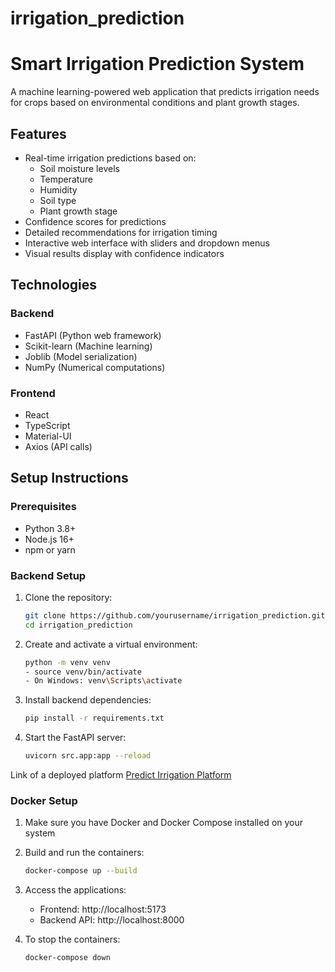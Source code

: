 # irrigation_prediction

# Smart Irrigation Prediction System

A machine learning-powered web application that predicts irrigation needs for crops based on environmental conditions and plant growth stages.

## Features

- Real-time irrigation predictions based on:
  - Soil moisture levels
  - Temperature
  - Humidity
  - Soil type
  - Plant growth stage
- Confidence scores for predictions
- Detailed recommendations for irrigation timing
- Interactive web interface with sliders and dropdown menus
- Visual results display with confidence indicators

## Technologies

### Backend

- FastAPI (Python web framework)
- Scikit-learn (Machine learning)
- Joblib (Model serialization)
- NumPy (Numerical computations)

### Frontend

- React
- TypeScript
- Material-UI
- Axios (API calls)


## Setup Instructions

### Prerequisites
- Python 3.8+
- Node.js 16+
- npm or yarn

### Backend Setup

1. Clone the repository:
   ```bash
   git clone https://github.com/yourusername/irrigation_prediction.git
   cd irrigation_prediction
   ```

2. Create and activate a virtual environment:
   ```bash
   python -m venv venv
   - source venv/bin/activate  
   - On Windows: venv\Scripts\activate
   ```

3. Install backend dependencies:
   ```bash
   pip install -r requirements.txt
   ```

4. Start the FastAPI server:
   ```bash
   uvicorn src.app:app --reload
   ```

Link of a deployed platform
[Predict Irrigation Platform](https://predict-irrigation.netlify.app/)


### Docker Setup

1. Make sure you have Docker and Docker Compose installed on your system

2. Build and run the containers:
   ```bash
   docker-compose up --build
   ```

3. Access the applications:
   - Frontend: http://localhost:5173
   - Backend API: http://localhost:8000

4. To stop the containers:
   ```bash
   docker-compose down
   ```